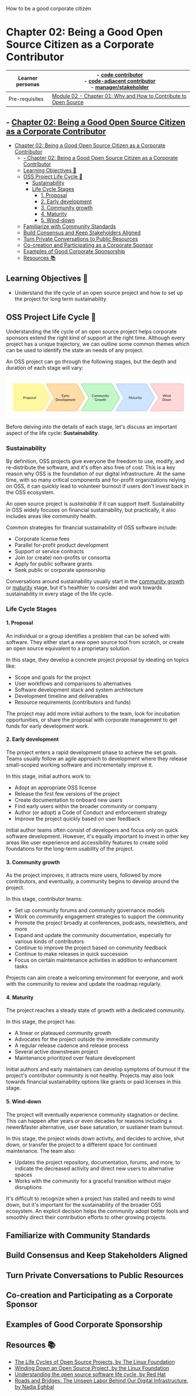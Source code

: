 How to be a good corporate citizen

# Chapter 02: Being a Good Open Source Citizen as a Corporate Contributor

<!-- TODO: Verify chapter links after 2.01 is merged -->

| Learner personas | - [code contributor](../README.md#code-contributor-)<br> - [code-adjacent contributor](../README.md#code-adjacent-contributor-)<br> - [manager/stakeholder](../README.md#managerstakeholder-) |
| ---------------- | --------------------------------------------------------------------------------------------------------------------------------------------------------------------------------------------- |
| Pre-requisites   | [Module 02 - Chapter 01: Why and How to Contribute to Open Source](./01-why-contribute-to-oss.md)                                                                                             |

## - [Chapter 02: Being a Good Open Source Citizen as a Corporate Contributor](#chapter-02-being-a-good-open-source-citizen-as-a-corporate-contributor)

- [Chapter 02: Being a Good Open Source Citizen as a Corporate Contributor](#chapter-02-being-a-good-open-source-citizen-as-a-corporate-contributor)
  - [- Chapter 02: Being a Good Open Source Citizen as a Corporate Contributor](#--chapter-02-being-a-good-open-source-citizen-as-a-corporate-contributor)
  - [Learning Objectives 🧠](#learning-objectives-)
  - [OSS Project Life Cycle 🦋](#oss-project-life-cycle-)
    - [Sustainability](#sustainability)
    - [Life Cycle Stages](#life-cycle-stages)
      - [1. Proposal](#1-proposal)
      - [2. Early development](#2-early-development)
      - [3. Community growth](#3-community-growth)
      - [4. Maturity](#4-maturity)
      - [5. Wind-down](#5-wind-down)
  - [Familiarize with Community Standards](#familiarize-with-community-standards)
  - [Build Consensus and Keep Stakeholders Aligned](#build-consensus-and-keep-stakeholders-aligned)
  - [Turn Private Conversations to Public Resources](#turn-private-conversations-to-public-resources)
  - [Co-creation and Participating as a Corporate Sponsor](#co-creation-and-participating-as-a-corporate-sponsor)
  - [Examples of Good Corporate Sponsorship](#examples-of-good-corporate-sponsorship)
  - [Resources 📚](#resources-)

## Learning Objectives 🧠

<!-- TODO: Populate as new sections are added -->

- Understand the life cycle of an open source project and how to set up the project for long term sustainability

## OSS Project Life Cycle 🦋

Understanding the life cycle of an open source project helps corporate sponsors extend the right kind of support at the right time. Although every project has a unique trajectory, we can outline some common themes which can be used to identify the state an needs of any project.

An OSS project can go through the following stages, but the depth and duration of each stage will vary:

<img src="images/oss-life-cycle.svg" alt="Stages in order: Proposal, early-development, community growth, maturity, and wind-down.">

Before delving into the details of each stage, let's discuss an important aspect of the life cycle: **Sustainability**.

### Sustainability

By definition, OSS projects give everyone the freedom to use, modify, and re-distribute the software, and it's often also free of cost. This is a key reason why OSS is the foundation of our digital infrastructure. At the same time, with so many critical components and for-profit organizations relying on OSS, it can quickly lead to volunteer burnout if users don't invest back in the OSS ecosystem.

An open source project is _sustainable_ if it can support itself. Sustainability in OSS widely focuses on financial sustainability, but practically, it also includes areas like community health.

Common strategies for financial sustainability of OSS software include:

- Corporate license fees
- Parallel for-profit product development
- Support or service contracts
- Join (or create) non-profits or consortia
- Apply for public software grants
- Seek public or corporate sponsorship

Conversations around sustainability usually start in the [community growth](#3-community-growth) or [maturity](#4-maturity) stage, but it's healthier to consider and work towards sustainability in every stage of the life cycle.

### Life Cycle Stages

#### 1. Proposal

An individual or a group identifies a problem that can be solved with software. They either start a new open source tool from scratch, or create an open source equivalent to a proprietary solution.

In this stage, they develop a concrete project proposal by ideating on topics like:

- Scope and goals for the project
- User workflows and comparisons to alternatives
- Software development stack and system architecture
- Development timeline and deliverables
- Resource requirements (contributors and funds)

The project may add more initial authors to the team, look for incubation opportunities, or share the proposal with corporate management to get funds for early development work.

#### 2. Early development

The project enters a rapid development phase to achieve the set goals. Teams usually follow an agile approach to development where they release small-scoped working software and incrementally improve it.

In this stage, initial authors work to:

- Adopt an appropriate OSS license
- Release the first few versions of the project
- Create documentation to onboard new users
- Find early users within the broader community or company
- Author (or adopt) a Code of Conduct and enforcement strategy
- Improve the project quickly based on user feedback

Initial author teams often consist of developers and focus only on quick software development. However, it's equally important to invest in other key areas like user experience and accessibility features to create solid foundations for the long-term usability of the project.

#### 3. Community growth

As the project improves, it attracts more users, followed by more contributors, and eventually, a community begins to develop around the project.

In this stage, contributor teams:

- Set up community forums and community governance models
- Work on community engagement strategies to support the community
- Promote the project broadly at conferences, podcasts, newsletters, and more
- Expand and update the community documentation, especially for various kinds of contributors
- Continue to improve the project based on community feedback
- Continue to make releases in quick succession
- Focus on certain maintenance activities in addition to enhancement tasks

Projects can aim create a welcoming environment for everyone, and work with the community to review and update the roadmap regularly.

#### 4. Maturity

The project reaches a steady state of growth with a dedicated community.

In this stage, the project has:

- A linear or plateaued community growth
- Advocates for the project outside the immediate community
- A regular release cadence and release process
- Several active downstream project
- Maintenance prioritized over feature development

Initial authors and early maintainers can develop symptoms of burnout if the project's contributor community is not healthy. Projects may also look towards financial sustainability options like grants or paid licenses in this stage.

#### 5. Wind-down

The project will eventually experience community stagnation or decline. This can happen after years or even decades for reasons including a newer&faster alternative, user base saturation, or sustianer team burnout.

In this stage, the project winds down activity, and decides to archive, shut down, or transfer the project to a different space for continued maintenance. The team also:

- Updates the project repository, documentation, forums, and more, to indicate the decreased activity and direct new users to alternative spaces
- Works with the community for a graceful transition without major disruptions

It's difficult to recognize when a project has stalled and needs to wind down, but it's important for the sustainability of the broader OSS ecosystem. An explicit decision helps the community adopt better tools and smoothly direct their contribution efforts to other growing projects.

## Familiarize with Community Standards

<!-- TODO: https://github.com/Quansight-Labs/czi-oss-training/issues/40 -->

## Build Consensus and Keep Stakeholders Aligned

<!-- TODO: https://github.com/Quansight-Labs/czi-oss-training/issues/37 -->

## Turn Private Conversations to Public Resources

<!-- TODO: https://github.com/Quansight-Labs/czi-oss-training/issues/36 -->

## Co-creation and Participating as a Corporate Sponsor

<!-- TODO: https://github.com/Quansight-Labs/czi-oss-training/issues/17 -->

## Examples of Good Corporate Sponsorship

<!-- TODO: https://github.com/Quansight-Labs/czi-oss-training/issues/42 -->

## Resources 📚

<!-- TODO: Populate as new sections are added -->

- [The Life Cycles of Open Source Projects, by The Linux Foundation](https://lfx.linuxfoundation.org/blog/the-life-cycles-of-open-source-projects/)
- [Winding Down an Open Source Project, by the Linux Foundation](https://www.linuxfoundation.org/resources/open-source-guides/winding-down-an-open-source-project)
- [Understanding the open source software life cycle, by Red Hat](https://www.redhat.com/en/resources/open-source-software-life-cycle-brief)
- [Roads and Bridges: The Unseen Labor Behind Our Digital Infrastructure, by Nadia Eghbal](https://www.fordfoundation.org/work/learning/research-reports/roads-and-bridges-the-unseen-labor-behind-our-digital-infrastructure/)
